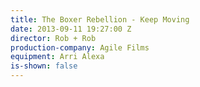 ```yaml
---
title: The Boxer Rebellion - Keep Moving
date: 2013-09-11 19:27:00 Z
director: Rob + Rob
production-company: Agile Films
equipment: Arri Alexa
is-shown: false
---
```


